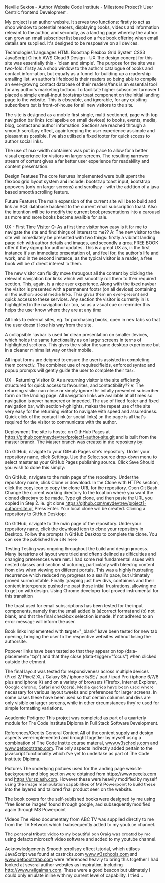 Neville Sexton - Author Website
Code Institute - Milestone Project1: User Centric frontend Development.

My project is an author website. It serves two functions: firstly to act as shop window to potential readers, displaying books, videos and information relevant to the author, and secondly, as a landing page whereby the author can grow an email subscriber list based on a free book offering when email details are supplied. It's designed to be responsive on all devices.

Technologies/Languages
HTML
Boostrap
Flexbox Grid System
CSS3
JavaScript
Github
AWS Cloud 9
Design - UX
The design concept for this site was essentially this - 'clean and simple'. The purpose for the site was two-fold: firstly as a shop window to the authors catalogue of books and contact information, but equally as a funnel for building up a readership emailing list. An author's lifeblood is their readers so being able to compile an ever-growing contact database of their readers/fans is an essential tool for any author's marketing toolbox. To facilitate higher subscriber turnover I placed a simple email-input bootstrap toast component on the initial landing page to the website. This is closeable, and ignorable, for any exisiting subscribers but is front-of-house for all new visitors to the site.

The site is designed as a mobile first single, multi-sectioned, page with top navigation bar links (collapsible on small devices) to books, events, media, blog, contact and author information. Sections are reached through a smooth scrollspy effect, again keeping the user experience as simple and pleasant as possible. I've also utilised a fixed footer for quick access to author social links.

The use of max-width containers was put in place to allow for a better visual experience for visitors on larger screens. The resulting narrower stream of content gives a far better user experience for readability and content presentation.

Design Features
The core features implemented were built upont the flexbox grid layout system and include: bootstrap toast input, bootstrap popovers (only on larger screens) and scrollspy - with the addition of a java based smooth scrolling feature.

Future Features
The main expansion of the current site will be to build and link an SQL database backend to the current email subscription toast. Also the intention will be to modify the current book presentations into a carousel as more and more books become availble for sale.

UX - First Time Visitor
Q: As a first time visitor how easy is it for me to navigate the site and find things of interest to me?? A: The new visitor to the site will immediately be presented with two things: firstly a vibrant landing page rich with author details and images, and secondly a great FREE BOOK offer if they signup for author updates. This is a great UX as, in the first instance it's an immediate presentation of, and feel for, the author's life and work, and in the second instance, as the typical visitor is a reader, a free book will be of direct interest to them.

The new visitor can fluidly move througout all the content by clicking the relevant navigation bar links which will smoothly roll them to their required section. This, again, is a nice user experience. Along with the fixed navbar the visitor is presented with a permanent footer (on all devices) containing all the authors social media links. This gives them an ever-present and quick access to these services. Any section the visitor is currently in is highlighted in the navigation bar too, so as a visual cue or reminder this helps the user know where they are at any time

All links to external sites, eg. for purchasing books, open in new tabs so that the user doesn't lose his way from the site.

A collapsible navbar is used for clean presentation on smaller devices, which holds the same functionality as on larger screens in terms of highlighted sections. This gives the visitor the same desktop experience but in a cleaner minimalist way on their mobile.

All input forms are deigned to ensure the user is assisted in completing them correctly. The combined use of required fields, enforced syntax and popup prompts will gently guide the user to complete their task.

UX - Returning Visitor
Q: As a returning visitor is the site efficiently structured for quick access to favourites, and contactibility?? A: The returning visitor can close or simply ignore the initally presented subscriber form on the landing page. All navigation links are available at all times so navigation is never hampered or impeded. The use of fixed footer and fixed navigation bar, with section-highlights, makes the repeat use of the site very easy for the returning visitor to navigate with speed and assuredness. Quick click of the contact link (or social links) on the page is all that's required for the visitor to communicate with the author.

Deployment
The site is hosted on GithHub Pages at https://github.com/nevdevtrev/project1-author-site.git and is built from the master branch. The Master branch was created in the repository by:

On GitHub, navigate to your GitHub Pages site's repository.
Under your repository name, click Settings.
Use the Select source drop-down menu to select master as your GitHub Pages publishing source.
Click Save
Should you wish to clone this simply:

On GitHub, navigate to the main page of the repository.
Under the repository name, click Clone or download.
In the Clone with HTTPs section, click the copy icon to copy the clone URL for the repository.
Open Git Bash.
Change the current working directory to the location where you want the cloned directory to be made.
Type git clone, and then paste the URL you copied in Step 2. ie. git clone https://github.com/nevdevtrev/project1-author-site.git
Press Enter. Your local clone will be created.
Cloning a repository to GitHub Desktop:

On GitHub, navigate to the main page of the repository.
Under your repository name, click the download icon to clone your repository in Desktop.
Follow the prompts in GitHub Desktop to complete the clone.
You can see the published live site here

Testing
Testing was ongoing throughout the build and design process. Many iteratrions of layout were tried and often sidelined as difficulties and changing preferences were met. I had some real fundamental issues with nested classes and section structuring, particularly with bleeding content from divs when viewing on different portals. This was a highly frustrating recurrence which reduced my progress to a snail's pace, but ultimately proved surmountable. Finally grasping just how divs, containers and their content interoperate pushed me past those initial frustrations, allowing me to get on with design. Using Chrome developer tool proved instrumental for this transition.

The toast used for email subscriptions has been tested for the input components, namely that the email added is (a)correct format and (b) not blank, and that the final checkbox selection is made. If not adhered to an error message will inform the user.

Book links implemented with target="_blank" have been tested for new tab opening, bringing the user to the respective websites without losing the authorsite.

Popover links have been tested so that they appear on top (data-placement="top") and that they close (data-trigger="focus") when clicked outside the element.

The final layout was tested for responsiveness across multiple devices (Pixel 2/ Pixel2 XL / Galaxy S5 / iphone 5/SE / ipad / ipad Pro / iphone 6/7/8 plus and iphone X) and on a variety of browsers (Firefox, Internet Explorer, Google chrome, Safari and Opera). Media queries have been used where necessary for various layout tweeks and preferences for larger screens. In some cases these have been used so that certain columns and divs are only visible on larger screens, while in other circumstances they're used for simple formatting variations.

Academic Pedigree
This project was completed as part of a quarterly module for The Code Institute Diploma in Full Stack Software Development.

References/Credits
General Content
All of the content supply and design aspects were implemented and brought together by myself using a combination of The Code Instite course material, www.w3schools.com and www.getbootstrap.com. The only aspects indirectly added pertain to the javascript functionality which I've yet to undertake as part of The Code Institute Diploma.

Pictures
The underlying pictures used for the landing page website background and blog section were obtained from https://www.pexels.com and https://unsplash.com. However these were heavily modified by myself using the image manipulation capabilities of MS Powerpoint to build these into the layered and tailored final product seen on the website.

The book covers for the self-published books were designed by me using 'free license images' found through google, and subsequently modified again through MS Powerpoint.

Videos
The video documentary from ABC TV was supplied directly to me from the TV Network which I subsequently added to my youtube channel.

The personal tribute video to my beautiful son Craig was created by me using defacto microsoft video software and added to my youtube channel.

Acknowledgements
Smooth scrollspy effect tutorial, which utilises JavaScript was found at csstricks.com
www.w3schools.com and www.getbootstrap.com were referenced heavily to bring this together
I had looked at several author websites as inspiration, including http://www.neilgaiman.com. These were a good beacon but ultimately I could only emulate inline with my current level of capability. I tried...